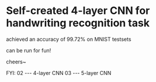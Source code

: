 # Self-created 4-layer CNN for handwriting recognition task

achieved an accuracy of 99.72% on MNIST testsets

can be run for fun!

cheers~

FYI:
02 --- 4-layer CNN
03 --- 5-layer CNN
